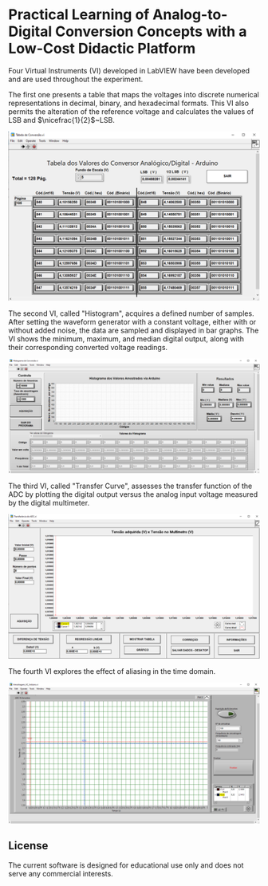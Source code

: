 # Practical Learning of Analog-to-Digital Conversion Concepts with a Low-Cost Didactic Platform

Four Virtual Instruments (VI) developed in LabVIEW have been developed and are used throughout the experiment. 

The first one presents a table that maps the voltages into discrete numerical representations in decimal, binary, and hexadecimal formats. This VI also permits the alteration of the reference voltage and calculates the values of LSB and $\nicefrac{1}{2}$~LSB.

![screenshot](Tabela.png)

The second VI, called "Histogram", acquires a defined number of samples. After setting the waveform generator with a constant voltage, either with or without added noise, the data are sampled and displayed in bar graphs. The VI shows the minimum, maximum, and median digital output, along with their corresponding converted voltage readings. 

![screenshot](Histograma.png)

The third VI, called "Transfer Curve", assesses the transfer function of the ADC by plotting the digital output versus the analog input voltage measured by the digital multimeter.

![screenshot](Transferencia.png)

The fourth VI explores the effect of aliasing in the time domain.

![screenshot](AmostragemAC.png)

## License

The current software is designed for educational use only and does not serve any commercial interests.

